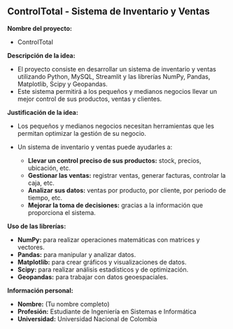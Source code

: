 ## ControlTotal - Sistema de Inventario y Ventas

**Nombre del proyecto:**

* ControlTotal

**Descripción de la idea:**

* El proyecto consiste en desarrollar un sistema de inventario y ventas utilizando Python, MySQL, Streamlit y las librerías NumPy, Pandas, Matplotlib, Scipy y Geopandas.
* Este sistema permitirá a los pequeños y medianos negocios llevar un mejor control de sus productos, ventas y clientes.

**Justificación de la idea:**

* Los pequeños y medianos negocios necesitan herramientas que les permitan optimizar la gestión de su negocio.
* Un sistema de inventario y ventas puede ayudarles a:

    * **Llevar un control preciso de sus productos:** stock, precios, ubicación, etc.
    * **Gestionar las ventas:** registrar ventas, generar facturas, controlar la caja, etc.
    * **Analizar sus datos:** ventas por producto, por cliente, por periodo de tiempo, etc.
    * **Mejorar la toma de decisiones:** gracias a la información que proporciona el sistema.

**Uso de las librerías:**

* **NumPy:** para realizar operaciones matemáticas con matrices y vectores.
* **Pandas:** para manipular y analizar datos.
* **Matplotlib:** para crear gráficos y visualizaciones de datos.
* **Scipy:** para realizar análisis estadísticos y de optimización.
* **Geopandas:** para trabajar con datos geoespaciales.

**Información personal:**

* **Nombre:** (Tu nombre completo)
* **Profesión:** Estudiante de Ingeniería en Sistemas e Informática
* **Universidad:** Universidad Nacional de Colombia
